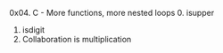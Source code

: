 0x04. C - More functions, more nested loops
0. isupper
1. isdigit
2. Collaboration is multiplication
